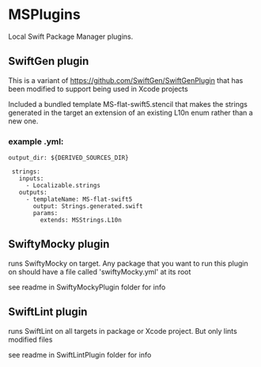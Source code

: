# MSPlugins

Local Swift Package Manager plugins.

## SwiftGen plugin

This is a variant of https://github.com/SwiftGen/SwiftGenPlugin that has been modified to support being used in Xcode projects

Included a bundled template MS-flat-swift5.stencil that makes the strings generated in the target an extension of an existing L10n enum rather than a new one. 

### example .yml:

```
output_dir: ${DERIVED_SOURCES_DIR}

 strings:
   inputs:
     - Localizable.strings
   outputs:
     - templateName: MS-flat-swift5
       output: Strings.generated.swift
       params:
         extends: MSStrings.L10n
```

## SwiftyMocky plugin

runs SwiftyMocky on target. 
Any package that you want to run this plugin on should have a file called 'swiftyMocky.yml' at its root

see readme in SwiftyMockyPlugin folder for info

## SwiftLint plugin

runs SwiftLint on all targets in package or Xcode project. 
But only lints modified files

see readme in SwiftLintPlugin folder for info
